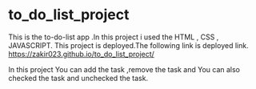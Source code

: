 # to_do_list_project
This is the to-do-list app .In this project i used the HTML , CSS , JAVASCRIPT.
This project is deployed.The following link is deployed link.
https://zakir023.github.io/to_do_list_project/

In this project You can add the task ,remove the task and You can also checked the task and unchecked the task.
